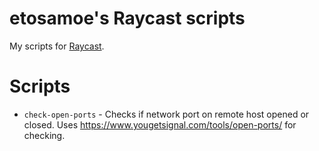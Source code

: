 # etosamoe's Raycast scripts

My scripts for [Raycast](https://www.raycast.com/).

# Scripts
- `check-open-ports` - Checks if network port on remote host opened or closed. Uses https://www.yougetsignal.com/tools/open-ports/ for checking.

